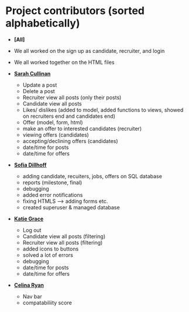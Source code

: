 Project contributors (sorted alphabetically)
============================================
* **[All]**
* We all worked on the sign up as candidate, recruiter, and login
* We all worked together on the HTML files 

* **[Sarah Cullinan](https://github.com/sarahcullinan)**

  * Update a post
  * Delete a post
  * Recruiter view all posts (only their posts)
  * Candidate view all posts 
  * Likes/ dislikes (added to model, added functions to views, showed on recruiters end and candidates end)
  * Offer (model, form, html) 
  * make an offer to interested candidates (recruiter)
  * viewing offers (candidates)
  * accepting/declining offers (candidates)
  * date/time for posts
  * date/time for offers 

* **[Sofia Dillhoff](https://github.com/sdillho2)**

  * adding candidate, recuiters, jobs, offers on SQL database
  * reports (milestone, final)
  * debugging
  * added error notifications
  * fixing HTMLS --> adding forms etc.
  * created superuser & managed database 

* **[Katie Grace](https://github.com/katiegrace)**

  * Log out
  * Candidate view all posts (filtering)
  * Recruiter view all posts (filtering)
  * added icons to buttons 
  * solved a lot of errors
  * debugging
  * date/time for posts
  * date/time for offers 

* **[Celina Ryan](https://github.com/celinaryan)**

  * Nav bar
  * compatabiliity score 
